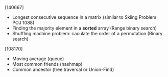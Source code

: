 [140667]
- Longest consecutive sequence in a matrix (similar to Skiing Problem POJ 1088)
- Finding the majority element in a __sorted__ array (Range binary search)
- Shuffling machine problem: caculate the order of a permutation (Binary search)

[108170]
- Moving average (queue)
- Most common friends (hashmap)
- Common ancestor (tree traversal or Union-Find)

